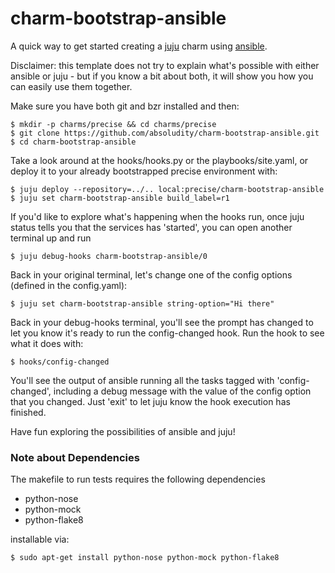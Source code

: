 charm-bootstrap-ansible
=======================

A quick way to get started creating a [juju][1] charm using
[ansible][2].

Disclaimer: this template does not try to explain what's possible with
either ansible or juju - but if you know a bit about both, it will
show you how you can easily use them together.

Make sure you have both git and bzr installed and then:

```
$ mkdir -p charms/precise && cd charms/precise
$ git clone https://github.com/absoludity/charm-bootstrap-ansible.git
$ cd charm-bootstrap-ansible
```

Take a look around at the hooks/hooks.py or the playbooks/site.yaml,
or deploy it to your already bootstrapped precise environment with:

```
$ juju deploy --repository=../.. local:precise/charm-bootstrap-ansible
$ juju set charm-bootstrap-ansible build_label=r1
```

If you'd like to explore what's happening when the hooks run,
once juju status tells you that the services has 'started', you can
open another terminal up and run

```
$ juju debug-hooks charm-bootstrap-ansible/0
```

Back in your original terminal, let's change one of the config
options (defined in the config.yaml):

```
$ juju set charm-bootstrap-ansible string-option="Hi there"
```

Back in your debug-hooks terminal, you'll see the prompt
has changed to let you know it's ready to run the config-changed
hook. Run the hook to see what it does with:

```
$ hooks/config-changed
```

You'll see the output of ansible running all the tasks tagged with
'config-changed', including a debug message with the value of
the config option that you changed. Just 'exit' to let juju know
the hook execution has finished.

Have fun exploring the possibilities of ansible and juju!

### Note about Dependencies
The makefile to run tests requires the following dependencies

- python-nose
- python-mock
- python-flake8

installable via: 

```
$ sudo apt-get install python-nose python-mock python-flake8
```

[1]: http://juju.ubuntu.com/
[2]: http://ansibleworks.com/
